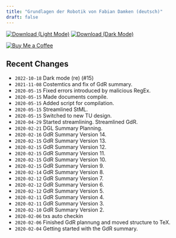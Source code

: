 ```yaml
---
title: "Grundlagen der Robotik von Fabian Damken (deutsch)"
draft: false
---
```


[![Download (Light Mode)](/download.png)](gdr-summary.pdf)
[![Download (Dark Mode)](/download-dark.png)](gdr-summary-dark.pdf)

[![Buy Me a Coffee](/kofi.png)](https://ko-fi.com/fdamken)

## Recent Changes
- `2022-10-18` Dark mode (re) (#15)
- `2021-11-08` Costemtics and fix of GdR summary.
- `2020-05-15` Fixed errors introduced by malicious RegEx.
- `2020-05-15` Made documents compile.
- `2020-05-15` Added script for compilation.
- `2020-05-15` Streamlined StML.
- `2020-05-15` Switched to new TU design.
- `2020-04-29` Started streamlining. Streamlined GdR.
- `2020-02-21` DGL Summary Planning.
- `2020-02-16` GdR Summary Version 14.
- `2020-02-15` GdR Summary Version 13.
- `2020-02-15` GdR Summary Version 12.
- `2020-02-15` GdR Summary Version 11.
- `2020-02-15` GdR Summary Version 10.
- `2020-02-15` GdR Summary Version 9.
- `2020-02-14` GdR Summary Version 8.
- `2020-02-12` GdR Summary Version 7.
- `2020-02-12` GdR Summary Version 6.
- `2020-02-12` GdR Summary Version 5.
- `2020-02-11` GdR Summary Version 4.
- `2020-02-11` GdR Summary Version 3.
- `2020-02-10` GdR Summary Version 2.
- `2020-02-06` txs auto checkin
- `2020-02-06` Finished GdR plannung and moved structure to TeX.
- `2020-02-04` Getting started with the GdR summary.
